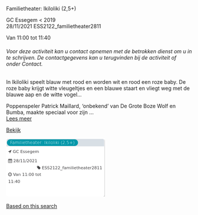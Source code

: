 Familietheater: Ikiloliki (2,5+)

GC Essegem < 2019  
28/11/2021 ESS2122\_familietheater2811  

Van 11:00 tot 11:40

  

###### *Voor deze activiteit kan u contact opnemen met de betrokken dienst om u in te schrijven. De contactgegevens kan u terugvinden bij de activiteit of onder Contact.*

  

In Ikiloliki speelt blauw met rood en worden wit en rood een roze baby. De roze baby krijgt witte vleugeltjes en een blauwe staart en vliegt weg met de blauwe aap en de witte vogel...  
  
Poppenspeler Patrick Maillard, ‘onbekend’ van De Grote Boze Wolf en Bumba, maakte speciaal voor zijn  ...  
[Lees meer](https://tickets.vgc.be/activity/subscribe/ESS2122_familietheater2811)

[Bekijk](https://tickets.vgc.be/ticketingActivity/subscribe/ESS2122_familietheater2811)

![](65237.png)

[Based on this search](https://tickets.vgc.be/activity/index?&vrijeplaatsen=1&Age%5B%5D=3%2C5&entity=109)